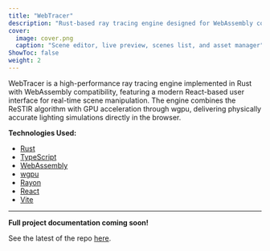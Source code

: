 ```yaml
---
title: "WebTracer"
description: "Rust-based ray tracing engine designed for WebAssembly compatibility, featuring a React-powered user interface."
cover:
  image: cover.png
  caption: "Scene editor, live preview, scenes list, and asset manager"
ShowToc: false
weight: 2
---
```


WebTracer is a high-performance ray tracing engine implemented in Rust with WebAssembly compatibility, featuring a modern React-based user interface for real-time scene manipulation. The engine combines the ReSTIR algorithm with GPU acceleration through wgpu, delivering physically accurate lighting simulations directly in the browser.

**Technologies Used:**

- [Rust](https://www.rust-lang.org/)
- [TypeScript](https://www.typescriptlang.org/)
- [WebAssembly](https://webassembly.org/)
- [wgpu](https://wgpu.rs/)
- [Rayon](https://docs.rs/rayon/1.7.0/rayon/)
- [React](https://react.dev/)
- [Vite](https://vite.dev/)

---

**Full project documentation coming soon!**

See the latest of the repo [here](https://github.com/reecelikesramen/rust-raytracer/tree/web-test).

<!-- Key things to highlight when writing:

- Strong grasp of Rust, a low-level and powerful language
- Implemented complicated mathematical algorithms and optimized them with concurrency using Rayon
- Demonstrated realistic raytracing and physically based rendering
- Incorporated importance sampling, using the ReSTIR technique, significantly speeding up rendering without losing quality
- Incorporated GPU-acceleration with WebGPU
- All dependencies and the project compile to WebAssembly
- Implemented a React interface that allows users to interact with the engine from the browser using a JSON code editor, a live renderer, and asset management. -->
